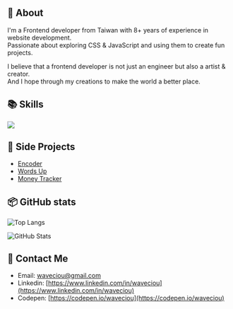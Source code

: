 ## 👀 About

I'm a Frontend developer from Taiwan with 8+ years of experience in website development.<br/>
Passionate about exploring CSS & JavaScript and using them to create fun projects.

I believe that a frontend developer is not just an engineer but also a artist & creator.<br/>
And I hope through my creations to make the world a better place.

## 📚 Skills

<img src="https://skillicons.dev/icons?i=html,css,scss,tailwind,js,ts,jquery,vue,nuxt,react,next,vite,webpack,gulp,jest&theme=dark" />

## 🚀 Side Projects

- [Encoder](https://github.com/waveciou/Encoder)
- [Words Up](https://github.com/waveciou/WordsUp)
- [Money Tracker](https://github.com/waveciou/MoneyTracker)

## 📦 GitHub stats

![Top Langs](https://github-readme-stats.vercel.app/api/top-langs/?username=waveciou&layout=compact&theme=dark&title_color=FFFFFF&text_color=FFFFFF)

![GitHub Stats](https://github-readme-stats.vercel.app/api?username=waveciou&theme=dark&show_icons=true&icon_color=FFAA30&title_color=FFFFFF&text_color=FFFFFF&count_private=true)

## 🔗 Contact Me

- Email: [waveciou@gmail.com](mailto:waveciou@gmail.com)
- Linkedin: [https://www.linkedin.com/in/waveciou](https://www.linkedin.com/in/waveciou)
- Codepen: [https://codepen.io/waveciou](https://codepen.io/waveciou)
